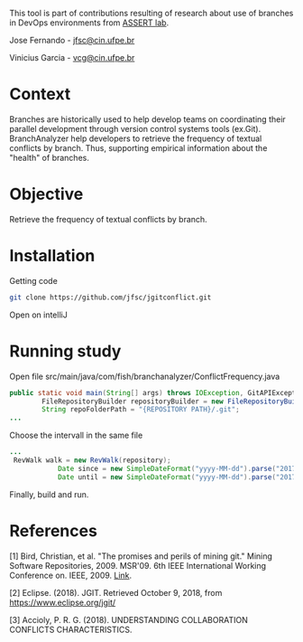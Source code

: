 This tool is part of contributions resulting of research about use of branches in DevOps environments from [ASSERT lab](http://assertlab.com/). 

Jose Fernando - jfsc@cin.ufpe.br

Vinicius Garcia - vcg@cin.ufpe.br

# Context
Branches are historically used to help develop teams on coordinating their parallel development through version control systems tools (ex.Git). BranchAnalyzer help developers to retrieve the frequency of textual conflicts by branch. Thus, supporting empirical information about the "health" of branches.

# Objective
Retrieve the frequency of textual conflicts by branch. 

# Installation
Getting code
```bash
git clone https://github.com/jfsc/jgitconflict.git 
```
Open on intelliJ

#  Running study
Open file src/main/java/com/fish/branchanalyzer/ConflictFrequency.java 
```java
public static void main(String[] args) throws IOException, GitAPIException {
        FileRepositoryBuilder repositoryBuilder = new FileRepositoryBuilder();
        String repoFolderPath = "{REPOSITORY PATH}/.git";
...
```
Choose the intervall in the same file
```java
...
 RevWalk walk = new RevWalk(repository);
            Date since = new SimpleDateFormat("yyyy-MM-dd").parse("2017-09-17");
            Date until = new SimpleDateFormat("yyyy-MM-dd").parse("2017-09-28");
```
Finally, build and run.


# References

[1] Bird, Christian, et al. "The promises and perils of mining git." Mining Software Repositories, 2009. MSR'09. 6th IEEE International Working Conference on. IEEE, 2009. [Link](http://cs.queensu.ca/~ahmed/home/teaching/CISC880/F10/papers/MiningGit_MSR2009.pdf).

[2] Eclipse. (2018). JGIT. Retrieved October 9, 2018, from https://www.eclipse.org/jgit/

[3] Accioly, P. R. G. (2018). UNDERSTANDING COLLABORATION CONFLICTS CHARACTERISTICS.
